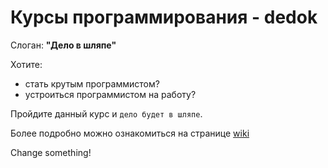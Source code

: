 # Курсы программирования - dedok

Слоган: **"Дело в шляпе"**

Хотите:
- стать крутым программистом?
- устроиться программистом на работу?

Пройдите данный курс и `дело будет в шляпе`.

Более подробно можно ознакомиться на странице [wiki](https://github.com/gis-expert/dedok/wiki)

Change something!

